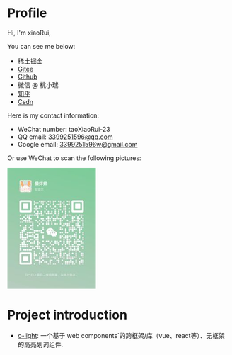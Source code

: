 
# Profile

Hi, I'm xiaoRui,

You can see me below:

- [稀土掘金](https://juejin.cn/user/1196739061361437)
- [Gitee](https://gitee.com/xiaorui-23)
- [Github](https://github.com/xiaorui-23)
- 微信 @ 桃小瑞
- [知乎](https://www.zhihu.com/people/74-84-16-57)
- [Csdn](https://blog.csdn.net/qq_44500360)

Here is my contact information:

- WeChat number: taoXiaoRui-23
- QQ email: 3399251596@qq.com
- Google email: 3399251596w@gmail.com

Or use WeChat to scan the following pictures:

<img src="https://github.com/xiaorui-23/xiaorui-23/blob/master/Wechat.jpeg" width="200" height="273"></img>

# Project introduction

- [o-light](https://github.com/xiaorui-23/o-light): 一个基于 web components`的跨框架/库（vue、react等）、无框架的高亮划词组件.
